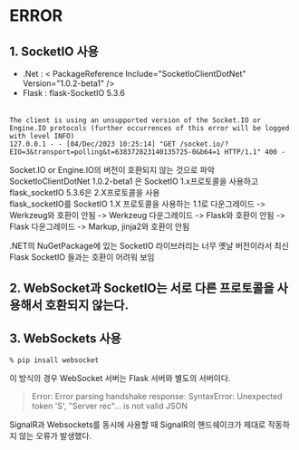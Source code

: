 # ERROR

## 1. SocketIO 사용 
- .Net : < PackageReference Include="SocketIoClientDotNet" Version="1.0.2-beta1" />
- Flask : flask-SocketIO 5.3.6
######
    The client is using an unsupported version of the Socket.IO or Engine.IO protocols (further occurrences of this error will be logged with level INFO)
    127.0.0.1 - - [04/Dec/2023 10:25:14] "GET /socket.io/?EIO=3&transport=polling&t=638372823140135725-0&b64=1 HTTP/1.1" 400 -

Socket.IO or Engine.IO의 버전이 호환되지 않는 것으로 파악   
SocketIoClientDotNet 1.0.2-beta1 은 SocketIO 1.x프로토콜을 사용하고 flask_socketIO 5.3.6은 2.X프로토콜을 사용    
flask_socketIO를 SocketIO 1.X 프로토콜을 사용하는 1.1로 다운그레이드 -> Werkzeug와 호환이 안됨 -> Werkzeug 다운그레이드 -> Flask와 호환이 안됨 -> Flask 다운그레이드 -> Markup, jinja2와 호환이 안됨 

.NET의 NuGetPackage에 있는 SocketIO 라이브러리는 너무 옛날 버전이라서 최신 Flask SocketIO 들과는 호환이 어려워 보임


## 2. WebSocket과 SocketIO는 서로 다른 프로토콜을 사용해서 호환되지 않는다.


## 3. WebSockets 사용

    % pip insall websocket

이 방식의 경우 WebSocket 서버는 Flask 서버와 별도의 서버이다.

>  Error: Error parsing handshake response: SyntaxError: Unexpected token 'S', "Server rec"... is not valid JSON

SignalR과 Websockets를 동시에 사용할 때 SignalR의 핸드쉐이크가 제대로 작동하지 않는 오류가 발생했다.


